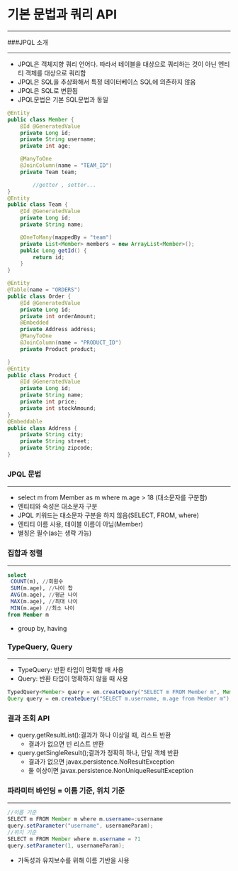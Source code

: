 # 기본 문법과 쿼리 API
***
###JPQL 소개
***
* JPQL은 객체지향 쿼리 언어다. 따라서 테이블을 대상으로 쿼리하는 것이 아닌 엔티티 객체를 대상으로 쿼리함
* JPQL은 SQL을 추상화해서 특정 데이터베이스 SQL에 의존하지 않음
* JPQL은 SQL로 변환됨
* JPQL문법은 기본 SQL문법과 동일

```java
@Entity
public class Member {
    @Id @GeneratedValue
    private Long id;
    private String username;
    private int age;

    @ManyToOne
    @JoinColumn(name = "TEAM_ID")
    private Team team;

		//getter , setter...
}
@Entity
public class Team {
    @Id @GeneratedValue
    private Long id;
    private String name;

    @OneToMany(mappedBy = "team")
    private List<Member> members = new ArrayList<Member>();
    public Long getId() {
        return id;
    }
}

@Entity
@Table(name = "ORDERS")
public class Order {
    @Id @GeneratedValue
    private Long id;
    private int orderAmount;
    @Embedded
    private Address address;
    @ManyToOne
    @JoinColumn(name = "PRODUCT_ID")
    private Product product;

}
@Entity
public class Product {
    @Id @GeneratedValue
    private Long id;
    private String name;
    private int price;
    private int stockAmound;
}
@Embeddable
public class Address {
    private String city;
    private String street;
    private String zipcode;
}
```
### JPQL 문법
***
* select m from Member as m where m.age > 18 (대소문자를 구분함)
* 엔티티와 속성은 대소문자 구분
* JPQL 키워드는 대소문자 구분을 하지 않음(SELECT, FROM, where)
* 엔티티 이름 사용, 테이블 이름이 아님(Member)
* 별칭은 필수(as는 생략 가능)

### 집합과 정렬
*** 
```sql
select
 COUNT(m), //회원수
 SUM(m.age), //나이 합
 AVG(m.age), //평균 나이
 MAX(m.age), //최대 나이
 MIN(m.age) //최소 나이
from Member m
```
* group by, having
### TypeQuery, Query
***
* TypeQuery: 반환 타입이 명확할 때 사용
* Query: 반환 타입이 명확하지 않을 때 사용
```java
TypedQuery<Member> query = em.createQuery("SELECT m FROM Member m", Member.class);
Query query = em.createQuery("SELECT m.username, m.age from Member m"); 
```
### 결과 조회 API
* query.getResultList():결과가 하나 이상일 때, 리스트 반환
  * 결과가 없으면 빈 리스트 반환
* query.getSingleResult();결과가 정확히 하나, 단일 객체 반환
  * 결과가 없으면 javax.persistence.NoResultException
  * 둘 이상이면 javax.persistence.NonUniqueResultException
### 파라미터 바인딩 = 이름 기준, 위치 기준
***
```java
//이름 기준
SELECT m FROM Member m where m.username=:username
query.setParameter("username", usernameParam);
//위치 기준
SELECT m FROM Member where m.username = ?1
query.setParameter(1, usernameParam);
```
* 가독성과 유지보수를 위해 이름 기반을 사용


